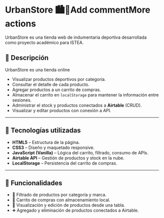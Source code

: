 # UrbanStore 🏙️👟Add commentMore actions

UrbanStore es una tienda web de indumentaria deportiva desarrollada como proyecto académico para ISTEA.

## 📄 Descripción

UrbanStore es una tienda online 
- Visualizar productos deportivos por categoría.
- Consultar el detalle de cada producto.
- Agregar productos a un carrito de compras.
- Almacenar el carrito en `localStorage` para mantener la información entre sesiones.
- Administrar el stock y productos conectados a **Airtable** (CRUD).
- Visualizar y editar productos con conexión a API.

---

## 🚀 Tecnologías utilizadas

- **HTML5** – Estructura de la página.
- **CSS3** – Diseño y maquetado responsive.
- **JavaScript (Vanilla)** – Lógica del carrito, filtrado, consumo de APIs.
- **Airtable API** – Gestión de productos y stock en la nube.
- **LocalStorage** – Persistencia del carrito de compras.

---

## 🔧 Funcionalidades

- 🔎 Filtrado de productos por categoría y marca.
- 🛒 Carrito de compras con almacenamiento local.
- 📝 Visualización y edición de productos desde una tabla.
- ➕ Agregado y eliminación de productos conectados a Airtable.